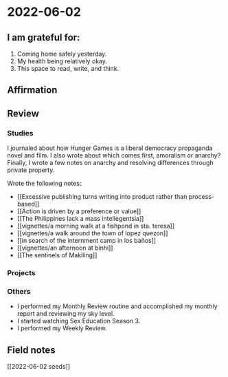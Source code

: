 # 2022-06-02

## I am grateful for:
1. Coming home safely yesterday.
2. My health being relatively okay.
3. This space to read, write, and think.

## Affirmation

## Review
### Studies

I journaled about how Hunger Games is a liberal democracy propaganda novel and film. I also wrote about which comes first, amoralism or anarchy? Finally, I wrote a few notes on anarchy and resolving differences through private property.

Wrote the following notes:
- [[Excessive publishing turns writing into product rather than process-based]]
- [[Action is driven by a preference or value]]
- [[The Philippines lack a mass intellegentsia]]
- [[vignettes/a morning walk at a fishpond in sta. teresa]]
- [[vignettes/a walk around the town of lopez quezon]]
- [[in search of the internment camp in los baños]]
- [[vignettes/an afternoon at binhi]]
- [[The sentinels of Makiling]]

### Projects

### Others

- I performed my Monthly Review routine and accomplished my monthly report and reviewing my sky level.
- I started watching Sex Education Season 3.
- I performed my Weekly Review.

## Field notes

[[2022-06-02 seeds]]